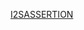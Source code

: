[I2SASSERTION](https://docs.google.com/spreadsheets/d/1VaEQYR0I6HEE0zyzB9n9_Y5Rxa_usbOCo49hKTircWM/edit?gid=0#gid=0)
